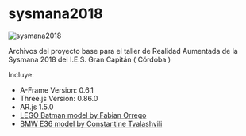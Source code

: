 # sysmana2018

![sysmana2018](https://i.imgur.com/dcJKU5U.png)

Archivos del proyecto base para el taller de Realidad Aumentada de la Sysmana 2018 del I.E.S. Gran Capitán ( Córdoba )

Incluye:

- A-Frame Version: 0.6.1
- Three.js Version: 0.86.0
- AR.js 1.5.0
- <a href="https://sketchfab.com/models/95c2808f443e43c3805b9e274f0ee783#">LEGO Batman model by Fabian Orrego</a>
- <a href="https://sketchfab.com/models/9336774b0d704ad9acfe306caed7c185#">BMW E36 model by Constantine Tvalashvili</a>
